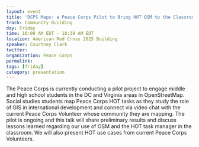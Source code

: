 ```yaml
---
layout: event
title: 'DCPS Maps: a Peace Corps Pilot to Bring HOT OSM to the Classroom'
track: Community Building
day: Friday
time: 10:00 AM EDT - 10:30 AM EDT
location: American Red Cross 2025 Building
speaker: Courtney Clark
twitter: 
organization: Peace Corps
permalink: 
tags: [friday]
category: presentation
---
```


The Peace Corps is currently conducting a pilot project to engage middle and high school students in the DC and Virginia areas in OpenStreetMap. Social studies students map Peace Corps HOT tasks as they study the role of GIS in international development and connect via video chat with the current Peace Corps Volunteer whose community they are mapping. The pilot is ongoing and this talk will share preliminary results and discuss lessons learned regarding our use of OSM and the HOT task manager in the classroom. We will also present HOT use cases from current Peace Corps Volunteers.
